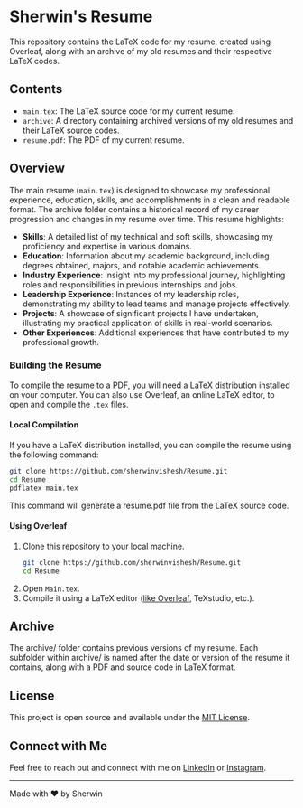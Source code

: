 # Sherwin's Resume 
This repository contains the LaTeX code for my resume, created using Overleaf, along with an archive of my old resumes and their respective LaTeX codes.

## Contents

- `main.tex`: The LaTeX source code for my current resume.
- `archive`: A directory containing archived versions of my old resumes and their LaTeX source codes.
- `resume.pdf`: The PDF of my current resume.

## Overview

The main resume (`main.tex`) is designed to showcase my professional experience, education, skills, and accomplishments in a clean and readable format. The archive folder contains a historical record of my career progression and changes in my resume over time.
This resume highlights:
- **Skills**: A detailed list of my technical and soft skills, showcasing my proficiency and expertise in various domains.
- **Education**: Information about my academic background, including degrees obtained, majors, and notable academic achievements.
- **Industry Experience**: Insight into my professional journey, highlighting roles and responsibilities in previous internships and jobs.
- **Leadership Experience**: Instances of my leadership roles, demonstrating my ability to lead teams and manage projects effectively.
- **Projects**: A showcase of significant projects I have undertaken, illustrating my practical application of skills in real-world scenarios.
- **Other Experiences**: Additional experiences that have contributed to my professional growth.

### Building the Resume

To compile the resume to a PDF, you will need a LaTeX distribution installed on your computer. You can also use Overleaf, an online LaTeX editor, to open and compile the `.tex` files.

#### Local Compilation

If you have a LaTeX distribution installed, you can compile the resume using the following command:

```bash
git clone https://github.com/sherwinvishesh/Resume.git
cd Resume
pdflatex main.tex
```
This command will generate a resume.pdf file from the LaTeX source code.

#### Using Overleaf
1. Clone this repository to your local machine.
    ```bash
   git clone https://github.com/sherwinvishesh/Resume.git
   cd Resume
    
    ```
 2. Open `Main.tex`.
 3. Compile it using a LaTeX editor ([like Overleaf](https://www.overleaf.com/), TeXstudio, etc.).

## Archive
The archive/ folder contains previous versions of my resume. Each subfolder within archive/ is named after the date or version of the resume it contains, along with a PDF and source code in LaTeX format.

## License

This project is open source and available under the [MIT License](LICENSE).

## Connect with Me

Feel free to reach out and connect with me on [LinkedIn](https://www.linkedin.com/in/sherwinvishesh) or [Instagram](https://www.instagram.com/sherwinvishesh/).

---

Made with ❤️ by Sherwin
